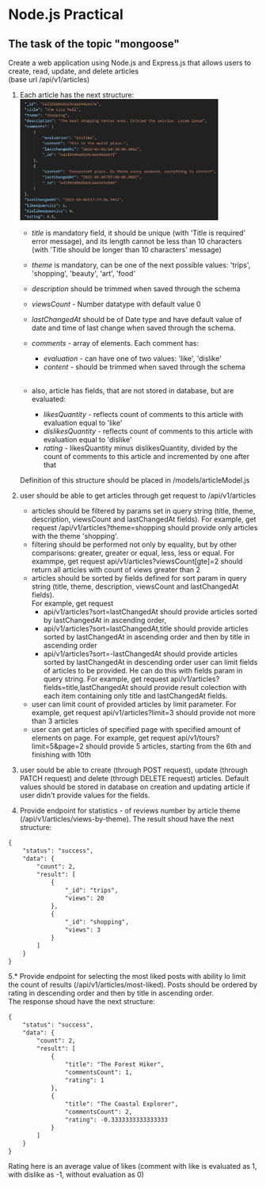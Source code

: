 # Node.js Practical

## The task of the topic "mongoose"

Create a web application using Node.js and Express.js that allows users to create, read, update, and delete articles  
(base url /api/v1/articles)

1.  Each article has the next structure:  
     <img src="./dev-data/data-structure.png" width=400>

    - _title_ is mandatory field, it should be unique (with 'Title is required' error message), and its length cannot be less than 10 characters (with 'Title should be longer than 10 characters' message)
    - _theme_ is mandatory, can be one of the next possible values: 'trips', 'shopping', 'beauty', 'art', 'food'
    - _description_ should be trimmed when saved through the schema
    - _viewsCount_ - Number datatype with default value 0
    - _lastChangedAt_ should be of Date type and have default value of date and time of last change when saved through the schema.
    - _comments_ - array of elements. Each comment has:

        - _evaluation_ - can have one of two values: 'like', 'dislike'
        - _content_ - should be trimmed when saved through the schema

        <br>

    - also, article has fields, that are not stored in database, but are evaluated:

        - _likesQuantity_ - reflects count of comments to this article with evaluation equal to 'like'
        - _dislikesQuantity_ - reflects count of comments to this article with evaluation equal to 'dislike'
        - _rating_ - likesQuantity minus dislikesQuantity, divided by the count of comments to this article and incremented by one after that

    Definition of this structure should be placed in /models/articleModel.js

2.  user should be able to get articles through get request to /api/v1/articles

    - articles should be filtered by params set in query string (title, theme, description, viewsCount and lastChangedAt fields). For example, get request /api/v1/articles?theme=shopping should provide only articles with the theme 'shopping'.
    - filtering should be performed not only by equality, but by other comparisons: greater, greater or equal, less, less or equal. For exammpe, get request api/v1/articles?viewsCount[gte]=2 should return all articles with count of views greater than 2
    - articles should be sorted by fields defined for sort param in query string (title, theme, description, viewsCount and lastChangedAt fields).  
       For example, get request
      - api/v1/articles?sort=lastChangedAt should provide articles sorted by lastChangedAt in ascending order,
      - api/v1/articles?sort=lastChangedAt,title should provide articles sorted by lastChangedAt in ascending order and then by title in ascending order
      - api/v1/articles?sort=-lastChangedAt should provide articles sorted by lastChangedAt in descending order
        user can limit fields of articles to be provided. He can do this with fields param in query string. For example, get request api/v1/articles?fields=title,lastChangedAt should provide result colection with each item containing only title and lastChangedAt fields.
    - user can limit count of provided articles by limit parameter. For example, get request api/v1/articles?limit=3 should provide not more than 3 articles
    - user can get articles of specified page with specified amount of elements on page. For example, get request api/v1/tours?limit=5&page=2 should provide 5 articles, starting from the 6th and finishing with 10th

3.  user sould be able to create (through POST request), update (through PATCH request) and delete (through DELETE request) articles. Default values should be stored in database on creation and updating article if user didn't provide values for the fields.

4.  Provide endpoint for statistics - of reviews number by article theme (/api/v1/articles/views-by-theme). The result shoud have the next structure:

```
{
    "status": "success",
    "data": {
        "count": 2,
        "result": [
            {
                "_id": "trips",
                "views": 20
            },
            {
                "_id": "shopping",
                "views": 3
            }
        ]
    }
}
```

5.\* Provide endpoint for selecting the most liked posts with ability lo limit the count of results (/api/v1/articles/most-liked). Posts should be ordered by rating in descending order and then by title in ascending order.  
The response shoud have the next structure:

```
{
    "status": "success",
    "data": {
        "count": 2,
        "result": [
            {
                "title": "The Forest Hiker",
                "commentsCount": 1,
                "rating": 1
            },
            {
                "title": "The Coastal Explorer",
                "commentsCount": 2,
                "rating": -0.3333333333333333
            }
        ]
    }
}
```

Rating here is an average value of likes (comment with like is evaluated as 1, with dislike as -1, without evaluation as 0)
